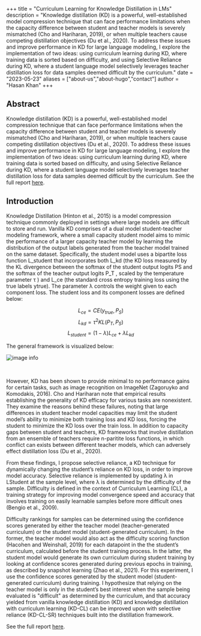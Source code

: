 +++
title = "Curriculum Learning for Knowledge Distillation in LMs"
description = "Knowledge distillation (KD) is a powerful, well-established model compression technique that can face performance limitations when the capacity difference between student and teacher models is severely mismatched (Cho and Hariharan, 2019), or when multiple teachers cause competing distillation objectives (Du et al., 2020). To address these issues and improve performance in KD for large language modeling, I explore the implementation of two ideas: using curriculum learning during KD, where training data is sorted based on difficulty, and using Selective Reliance during KD, where a student language model selectively leverages teacher distillation loss for data samples deemed difficult by the curriculum."
date = "2023-05-23"
aliases = ["about-us","about-hugo","contact"]
author = "Hasan Khan"
+++

## Abstract

Knowledge distillation (KD) is a powerful,
well-established model compression technique
that can face performance limitations when the
capacity difference between student and teacher
models is severely mismatched (Cho and Hariharan, 2019), or when multiple teachers cause
competing distillation objectives (Du et al.,
2020). To address these issues and improve performance in KD for large language modeling, I explore the implementation of two ideas: using curriculum learning during KD, where training data is sorted based on difficulty, and using Selective Reliance during KD, where a student language model selectively leverages teacher distillation loss for data samples deemed difficult by the curriculum. See the full report [here](/files/KD_CL_SR_for_LMs.pdf).

## Introduction

Knowledge Distillation (Hinton et al., 2015) is a
model compression technique commonly deployed
in settings where large models are difficult to
store and run. Vanilla KD comprises of a dual
model student-teacher modeling framework, where
a small capacity student model aims to mimic the
performance of a larger capacity teacher model by
learning the distribution of the output labels generated from the teacher model trained on the same
dataset. Specifically, the student model uses a bipartite loss function L_student that incorporates both
L_kd (the KD loss measured by the KL divergence
between the softmax of the student output logits
PS and the softmax of the teacher output logits P_T ,
scaled by the temperature parameter τ ) and L_ce
(the standard cross entropy training loss using the
true labels ytrue). The parameter λ controls the
weight given to each component loss. The student
loss and its component losses are defined below:

$$ L_{ce} = CE(y_{true},P_S) $$
$$ L_{kd} = \tau^2 KL(P_T,P_S) $$
$$ L_{student} = (1 - \lambda)L_{ce} + \lambda L_{kd} $$

The general framework is visualized below:

![image info](/files/kd3.jpg)

<br>




However, KD has been shown to provide minimal
to no performance gains for certain tasks, such
as image recognition on ImageNet (Zagoruyko
and Komodakis, 2016). Cho and Hariharan note
that empirical results establishing the generality
of KD efficacy for various tasks are nonexistent. They examine the
reasons behind these failures, noting that large
differences in student teacher model capacities
may limit the student model’s ability to minimize
both training loss and KD loss, forcing the student
to minimize the KD loss over the train loss. In
addition to capacity gaps between student and
teachers, KD frameworks that involve distillation
from an ensemble of teachers require n-paritite
loss functions, in which conflict can exists between
different teacher models, which can adversely
effect distillation loss (Du et al., 2020).

From these findings, I propose selective reliance,
a KD technique for dynamically changing the
student’s reliance on KD loss, in order to improve
model accuracy. Selective reliance is implemented
by updating λ in LStudent at the sample level,
where λ is determined by the difficulty of the
sample. Difficulty is defined in the context of
Curriculum Learning (CL), a training strategy for
improving model convergence speed and accuracy
that involves training on easily learnable samples
before more difficult ones (Bengio et al., 2009).

Difficulty rankings for samples can be determined
using the confidence scores generated by either the
teacher model (teacher-generated curriculum) or
the student model (student-generated curriculum).
In the former, the teacher model would also act
as the difficulty scoring function (Hacohen and
Weinshall, 2019) for each datapoint in the the student’s curriculum, calculated before the student
training process. In the latter, the student model
would generate its own curriculum during student
training by looking at confidence scores generated
during previous epochs in training, as described by
snapshot learning (Zhao et al., 2021). For this experiment, I use the confidence scores generated by
the student model (student-generated curriculum)
during training. I hypothesize that relying on the
teacher model is only in the student’s best interest
when the sample being evaluated is "difficult" as
determined by the curriculum, and that accuracy
yielded from vanilla knowledge distillation (KD)
and knowledge distillation with curriculum
learning (KD-CL) can be improved upon with
selective reliance (KD-CL-SR) techniques built
into the distillation framework.

See the full report [here](/files/KD_CL_SR_for_LMs.pdf).